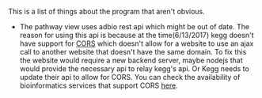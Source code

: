 This is a list of things about the program that aren't obvious.

- The pathway view uses adbio rest api which might be out of date. The reason for using this api is because at the time(6/13/2017) kegg doesn't have support for [CORS](https://developer.mozilla.org/en-US/docs/Web/HTTP/Access_control_CORS)
which doesn't allow for a website to use an ajax call to another website that doesn't have the same domain. To fix this the website would
require a new backend server, maybe nodejs that would provide the necessary api to relay kegg's api. Or Kegg needs to update their api to allow for CORS. You can check the availability of bioinformatics services that support CORS [here](http://lindenb.github.io/pages/cors/index.html).
